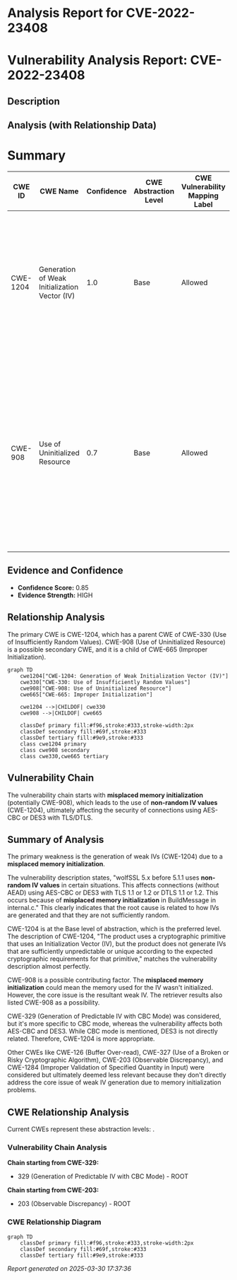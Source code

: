 # Analysis Report for CVE-2022-23408

# Vulnerability Analysis Report: CVE-2022-23408

## Description



## Analysis (with Relationship Data)

# Summary
| CWE ID | CWE Name | Confidence | CWE Abstraction Level | CWE Vulnerability Mapping Label | CWE-Vulnerability Mapping Notes |
|---|---|---|---|---|---|
| CWE-1204 | Generation of Weak Initialization Vector (IV) | 1.0 | Base | Allowed | Primary CWE. The vulnerability description explicitly mentions the use of **non-random IV values**, which directly aligns with the description of CWE-1204. |
| CWE-908 | Use of Uninitialized Resource | 0.7 | Base | Allowed | Secondary CWE. The vulnerability description mentions **misplaced memory initialization**, suggesting that the memory used for IV generation might not have been properly initialized, leading to predictable or non-random values. |

## Evidence and Confidence

*   **Confidence Score:** 0.85
*   **Evidence Strength:** HIGH

## Relationship Analysis
The primary CWE is CWE-1204, which has a parent CWE of CWE-330 (Use of Insufficiently Random Values). CWE-908 (Use of Uninitialized Resource) is a possible secondary CWE, and it is a child of CWE-665 (Improper Initialization).

```mermaid
graph TD
    cwe1204["CWE-1204: Generation of Weak Initialization Vector (IV)"]
    cwe330["CWE-330: Use of Insufficiently Random Values"]
    cwe908["CWE-908: Use of Uninitialized Resource"]
    cwe665["CWE-665: Improper Initialization"]

    cwe1204 -->|CHILDOF| cwe330
    cwe908 -->|CHILDOF| cwe665

    classDef primary fill:#f96,stroke:#333,stroke-width:2px
    classDef secondary fill:#69f,stroke:#333
    classDef tertiary fill:#9e9,stroke:#333
    class cwe1204 primary
    class cwe908 secondary
    class cwe330,cwe665 tertiary
```

## Vulnerability Chain
The vulnerability chain starts with **misplaced memory initialization** (potentially CWE-908), which leads to the use of **non-random IV values** (CWE-1204), ultimately affecting the security of connections using AES-CBC or DES3 with TLS/DTLS.

## Summary of Analysis
The primary weakness is the generation of weak IVs (CWE-1204) due to a **misplaced memory initialization**.

The vulnerability description states, "wolfSSL 5.x before 5.1.1 uses **non-random IV values** in certain situations. This affects connections (without AEAD) using AES-CBC or DES3 with TLS 1.1 or 1.2 or DTLS 1.1 or 1.2. This occurs because of **misplaced memory initialization** in BuildMessage in internal.c." This clearly indicates that the root cause is related to how IVs are generated and that they are not sufficiently random.

CWE-1204 is at the Base level of abstraction, which is the preferred level. The description of CWE-1204, "The product uses a cryptographic primitive that uses an Initialization Vector (IV), but the product does not generate IVs that are sufficiently unpredictable or unique according to the expected cryptographic requirements for that primitive," matches the vulnerability description almost perfectly.

CWE-908 is a possible contributing factor. The **misplaced memory initialization** could mean the memory used for the IV wasn't initialized. However, the core issue is the resultant weak IV. The retriever results also listed CWE-908 as a possibility.

CWE-329 (Generation of Predictable IV with CBC Mode) was considered, but it's more specific to CBC mode, whereas the vulnerability affects both AES-CBC and DES3. While CBC mode is mentioned, DES3 is not directly related. Therefore, CWE-1204 is more appropriate.

Other CWEs like CWE-126 (Buffer Over-read), CWE-327 (Use of a Broken or Risky Cryptographic Algorithm), CWE-203 (Observable Discrepancy), and CWE-1284 (Improper Validation of Specified Quantity in Input) were considered but ultimately deemed less relevant because they don't directly address the core issue of weak IV generation due to memory initialization problems.


## CWE Relationship Analysis

Current CWEs represent these abstraction levels: .


### Vulnerability Chain Analysis

**Chain starting from CWE-329:**
- 329 (Generation of Predictable IV with CBC Mode) - ROOT


**Chain starting from CWE-203:**
- 203 (Observable Discrepancy) - ROOT



### CWE Relationship Diagram

```mermaid
graph TD
    classDef primary fill:#f96,stroke:#333,stroke-width:2px
    classDef secondary fill:#69f,stroke:#333
    classDef tertiary fill:#9e9,stroke:#333
```



*Report generated on 2025-03-30 17:37:36*
